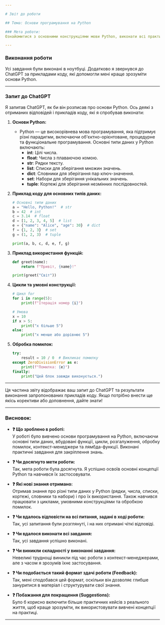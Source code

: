 ```yaml
---

# Звіт до роботи

## Тема: Основи програмування на Python

### Мета роботи: 
Ознайомитися з основними конструкціями мови Python, виконати всі практичні завдання та створити власні приклади, використовуючи ChatGPT для демонстрації особливостей коду Python.

---
```


### Виконання роботи
Усі завдання були виконані в ноутбуці. Додатково я звернувся до ChatGPT за прикладами коду, які допомогли мені краще зрозуміти основи Python.

---

### Запит до ChatGPT

Я запитав ChatGPT, як би він розписав про основи Python. Ось деякі з отриманих відповідей і прикладів коду, які я спробував виконати:

1. **Основи Python:**
   - Python — це високорівнева мова програмування, яка підтримує різні парадигми, включаючи об'єктно-орієнтоване, процедурне та функціональне програмування. Основні типи даних у Python включають:
     - **int**: Цілі числа.
     - **float**: Числа з плаваючою комою.
     - **str**: Рядки тексту.
     - **list**: Списки для зберігання множин значень.
     - **dict**: Словники для зберігання пар ключ-значення.
     - **set**: Набори для зберігання унікальних значень.
     - **tuple**: Кортежі для зберігання незмінних послідовностей.

2. **Приклад коду для основних типів даних:**
   ```python
   # Основні типи даних
   a = "Hello, Python!"  # str
   b = 42  # int
   c = 3.14  # float
   d = [1, 2, 3, 4, 5]  # list
   e = {"name": "Alice", "age": 30}  # dict
   f = {1, 2, 3}  # set
   g = (1, 2, 3)  # tuple

   print(a, b, c, d, e, f, g)
   ```

3. **Приклад використання функцій:**
   ```python
   def greet(name):
       return f"Привіт, {name}!"

   print(greet("Світ"))
   ```

4. **Цикли та умовні конструкції:**
   ```python
   # Цикл for
   for i in range(5):
       print(f"Ітерація номер {i}")

   # Умова
   x = 10
   if x > 5:
       print("x більше 5")
   else:
       print("x менше або дорівнює 5")
   ```

5. **Обробка помилок:**
   ```python
   try:
       result = 10 / 0  # Викликає помилку
   except ZeroDivisionError as e:
       print(f"Помилка: {e}")
   finally:
       print("Цей блок завжди виконується.")
   ```



---

Ця частина звіту відображає ваш запит до ChatGPT та результати виконання запропонованих прикладів коду. Якщо потрібно внести ще якісь корективи або доповнення, дайте знати!

---

### Висновок:

- **❓ Що зроблено в роботі:**  
  У роботі було вивчено основи програмування на Python, включаючи основні типи даних, вбудовані функції, цикли, розгалуження, обробку помилок, контекст-менеджери та лямбда-функції. Виконані практичні завдання для закріплення знань.

- **❓ Чи досягнуто мети роботи:**  
  Так, мета роботи була досягнута. Я успішно освоїв основні концепції Python та навчився їх застосовувати.

- **❓ Які нові знання отримано:**  
  Отримав знання про різні типи даних у Python (рядки, числа, списки, кортежі, словники та набори) і про їх використання. Також навчився працювати з циклами, умовними конструкціями та обробкою помилок.

- **❓ Чи вдалось відповісти на всі питання, задані в ході роботи:**  
  Так, усі запитання були розглянуті, і на них отримані чіткі відповіді.

- **❓ Чи вдалося виконати всі завдання:**  
  Так, усі завдання успішно виконані.

- **❓ Чи виникли складності у виконанні завдання:**  
  Невеликі труднощі виникли під час роботи з контекст-менеджерами, але з часом я зрозумів їхнє застосування.

- **❓ Чи подобається такий формат здачі роботи (Feedback):**  
  Так, мені сподобався цей формат, оскільки він дозволяє глибше зануритися в матеріал і структурувати свої знання.

- **❓ Побажання для покращення (Suggestions):**  
  Було б корисно включити більше практичних кейсів з реального життя, щоб краще зрозуміти, як використовувати вивчені концепції на практиці.

---
